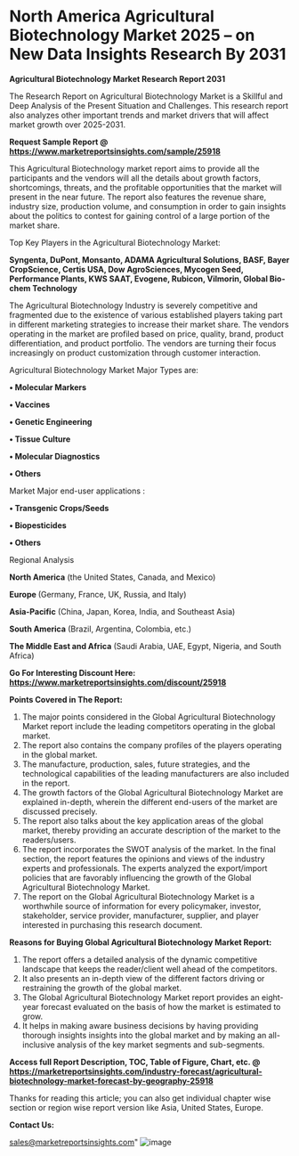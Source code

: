 # North America Agricultural Biotechnology Market 2025 – on New Data Insights Research By 2031

<strong>Agricultural Biotechnology Market Research Report 2031</strong>

The Research Report on Agricultural Biotechnology Market is a Skillful and Deep Analysis of the Present Situation and Challenges. This research report also analyzes other important trends and market drivers that will affect market growth over 2025-2031.

<strong>Request Sample Report @ <a href=https://www.marketreportsinsights.com/sample/25918>https://www.marketreportsinsights.com/sample/25918</a></strong>

This Agricultural Biotechnology market report aims to provide all the participants and the vendors will all the details about growth factors, shortcomings, threats, and the profitable opportunities that the market will present in the near future. The report also features the revenue share, industry size, production volume, and consumption in order to gain insights about the politics to contest for gaining control of a large portion of the market share.

Top Key Players in the Agricultural Biotechnology Market:

<strong>Syngenta, DuPont, Monsanto, ADAMA Agricultural Solutions, BASF, Bayer CropScience, Certis USA, Dow AgroSciences, Mycogen Seed, Performance Plants, KWS SAAT, Evogene, Rubicon, Vilmorin, Global Bio-chem Technology</strong>

The Agricultural Biotechnology Industry is severely competitive and fragmented due to the existence of various established players taking part in different marketing strategies to increase their market share. The vendors operating in the market are profiled based on price, quality, brand, product differentiation, and product portfolio. The vendors are turning their focus increasingly on product customization through customer interaction.

Agricultural Biotechnology Market Major Types are:

<strong>• Molecular Markers

• Vaccines

• Genetic Engineering

• Tissue Culture

• Molecular Diagnostics

• Others</strong>

Market Major end-user applications :

<strong>• Transgenic Crops/Seeds

• Biopesticides

• Others</strong>

Regional Analysis

</u><strong><b>North America</b></strong> (the United States, Canada, and Mexico)

<strong><b>Europe </b></strong>(Germany, France, UK, Russia, and Italy)

<strong><b>Asia-Pacific</b></strong> (China, Japan, Korea, India, and Southeast Asia)

<strong><b>South America</b></strong> (Brazil, Argentina, Colombia, etc.)

<strong><b>The Middle East and Africa</b></strong> (Saudi Arabia, UAE, Egypt, Nigeria, and South Africa)

<strong>Go For Interesting Discount Here: <a href=https://www.marketreportsinsights.com/discount/25918>https://www.marketreportsinsights.com/discount/25918</a></strong>

<strong>Points Covered in The Report:</strong>
<ol>
  <li>The major points considered in the Global Agricultural Biotechnology Market report include the leading competitors operating in the global market.</li>
  <li>The report also contains the company profiles of the players operating in the global market.</li>
  <li>The manufacture, production, sales, future strategies, and the technological capabilities of the leading manufacturers are also included in the report.</li>
  <li>The growth factors of the Global Agricultural Biotechnology Market are explained in-depth, wherein the different end-users of the market are discussed precisely.</li>
  <li>The report also talks about the key application areas of the global market, thereby providing an accurate description of the market to the readers/users.</li>
  <li>The report incorporates the SWOT analysis of the market. In the final section, the report features the opinions and views of the industry experts and professionals. The experts analyzed the export/import policies that are favorably influencing the growth of the Global Agricultural Biotechnology Market.</li>
  <li>The report on the Global Agricultural Biotechnology Market is a worthwhile source of information for every policymaker, investor, stakeholder, service provider, manufacturer, supplier, and player interested in purchasing this research document.</li>
</ol>
<strong>Reasons for Buying Global Agricultural Biotechnology Market Report:</strong>

<ol>
  <li>The report offers a detailed analysis of the dynamic competitive landscape that keeps the reader/client well ahead of the competitors.</li>
  <li>It also presents an in-depth view of the different factors driving or restraining the growth of the global market.</li>
  <li>The Global Agricultural Biotechnology Market report provides an eight-year forecast evaluated on the basis of how the market is estimated to grow.</li>
  <li>It helps in making aware business decisions by having providing thorough insights insights into the global market and by making an all-inclusive analysis of the key market segments and sub-segments.</li>
</ol>
<strong>Access full Report Description, TOC, Table of Figure, Chart, etc. @ <a href=https://marketreportsinsights.com/industry-forecast/agricultural-biotechnology-market-forecast-by-geography-25918>https://marketreportsinsights.com/industry-forecast/agricultural-biotechnology-market-forecast-by-geography-25918</a></strong>


Thanks for reading this article; you can also get individual chapter wise section or region wise report version like Asia, United States, Europe.

<strong>Contact Us:</strong>

sales@marketreportsinsights.com"
![image](https://github.com/user-attachments/assets/29a63004-2d6e-4c35-9410-0ce4a2d7ebc9)
